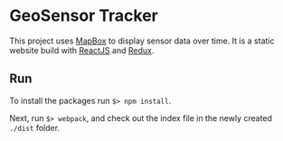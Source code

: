 # GeoSensor Tracker

This project uses [MapBox](https://www.mapbox.com/mapbox-gl-js/api/) to display sensor data over time. It is a static website build with [ReactJS](https://reactjs.org/) and [Redux](https://redux.js.org/).

## Run

To install the packages run `$> npm install`.

Next, run `$> webpack`, and check out the index file in the newly created `./dist` folder.
